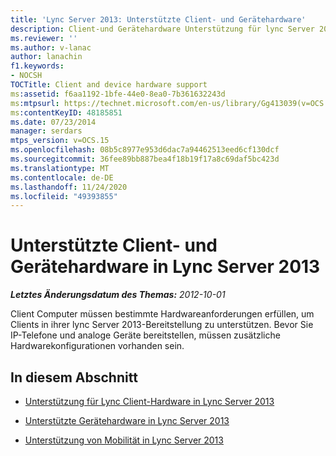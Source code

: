 ```yaml
---
title: 'Lync Server 2013: Unterstützte Client- und Gerätehardware'
description: Client-und Gerätehardware Unterstützung für lync Server 2013
ms.reviewer: ''
ms.author: v-lanac
author: lanachin
f1.keywords:
- NOCSH
TOCTitle: Client and device hardware support
ms:assetid: f6aa1192-1bfe-44e0-8ea0-7b361632243d
ms:mtpsurl: https://technet.microsoft.com/en-us/library/Gg413039(v=OCS.15)
ms:contentKeyID: 48185851
ms.date: 07/23/2014
manager: serdars
mtps_version: v=OCS.15
ms.openlocfilehash: 08b5c8977e953d6dac7a94462513eed6cf130dcf
ms.sourcegitcommit: 36fee89bb887bea4f18b19f17a8c69daf5bc423d
ms.translationtype: MT
ms.contentlocale: de-DE
ms.lasthandoff: 11/24/2020
ms.locfileid: "49393855"
---
```

# <a name="client-and-device-hardware-support-in-lync-server-2013"></a>Unterstützte Client- und Gerätehardware in Lync Server 2013

<div data-xmlns="http://www.w3.org/1999/xhtml">

<div class="topic" data-xmlns="http://www.w3.org/1999/xhtml" data-msxsl="urn:schemas-microsoft-com:xslt" data-cs="https://msdn.microsoft.com/">

<div data-asp="https://msdn2.microsoft.com/asp">



</div>

<div id="mainSection">

<div id="mainBody">

<span> </span>

_**Letztes Änderungsdatum des Themas:** 2012-10-01_

Client Computer müssen bestimmte Hardwareanforderungen erfüllen, um Clients in ihrer lync Server 2013-Bereitstellung zu unterstützen. Bevor Sie IP-Telefone und analoge Geräte bereitstellen, müssen zusätzliche Hardwarekonfigurationen vorhanden sein.

<div>

## <a name="in-this-section"></a>In diesem Abschnitt

  - [Unterstützung für Lync Client-Hardware in Lync Server 2013](lync-server-2013-lync-client-hardware-support.md)

  - [Unterstützte Gerätehardware in Lync Server 2013](lync-server-2013-device-hardware-support.md)

  - [Unterstützung von Mobilität in Lync Server 2013](lync-server-2013-mobility-support.md)

</div>

</div>

<span> </span>

</div>

</div>

</div>

